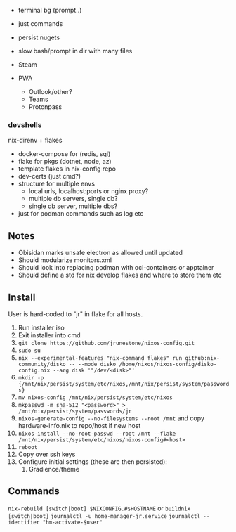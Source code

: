 * terminal bg (prompt..)
* just commands
* persist nugets
* slow bash/prompt in dir with many files


* Steam
* PWA
    * Outlook/other?
    * Teams
    * Protonpass

### devshells
nix-direnv + flakes
* docker-compose for (redis, sql)
* flake for pkgs (dotnet, node, az)
* template flakes in nix-config repo
* dev-certs (just cmd?)
* structure for multiple envs
  * local urls, localhost:ports or nginx proxy?
  * multiple db servers, single db?
  * single db server, multiple dbs?
* just for podman commands such as log etc

## Notes
* Obisidan marks unsafe electron as allowed until updated
* Should modularize monitors.xml
* Should look into replacing podman with oci-containers or apptainer
* Should define a std for nix develop flakes and where to store them etc

## Install
User is hard-coded to "jr" in flake for all hosts.

1. Run installer iso
2. Exit installer into cmd
3. `git clone https://github.com/jrunestone/nixos-config.git`
4. `sudo su`
5. `nix --experimental-features "nix-command flakes" run github:nix-community/disko -- --mode disko /home/nixos/nixos-config/disko-config.nix --arg disk '"/dev/<disk>"'`
6. `mkdir -p {/mnt/nix/persist/system/etc/nixos,/mnt/nix/persist/system/passwords}`
7. `mv nixos-config /mnt/nix/persist/system/etc/nixos`
8. `mkpasswd -m sha-512 "<password>" > /mnt/nix/persist/system/passwords/jr`
9. `nixos-generate-config --no-filesystems --root /mnt` and copy hardware-info.nix to repo/host if new host
10. `nixos-install --no-root-passwd --root /mnt --flake /mnt/nix/persist/system/etc/nixos/nixos-config#<host>`
11. `reboot`
12. Copy over ssh keys
13. Configure initial settings (these are then persisted):
    1. Gradience/theme

## Commands
`nix-rebuild [switch|boot] $NIXCONFIG.#$HOSTNAME` or `buildnix [switch|boot]`
`journalctl -u home-manager-jr.service`
`journalctl --identifier "hm-activate-$user"`

